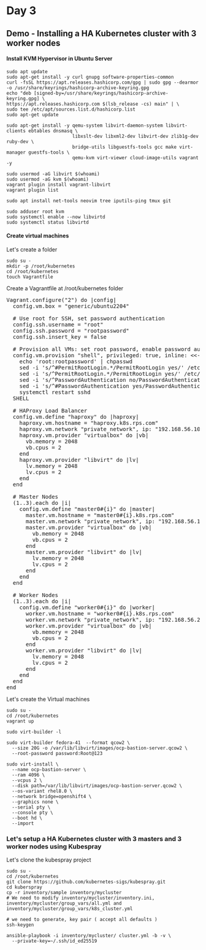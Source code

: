# Day 3

## Demo - Installing a HA Kubernetes cluster with 3 worker nodes

#### Install KVM Hypervisor in Ubuntu Server
```
sudo apt update
sudo apt-get install -y curl gnupg software-properties-common
curl -fsSL https://apt.releases.hashicorp.com/gpg | sudo gpg --dearmor -o /usr/share/keyrings/hashicorp-archive-keyring.gpg
echo "deb [signed-by=/usr/share/keyrings/hashicorp-archive-keyring.gpg] \
https://apt.releases.hashicorp.com $(lsb_release -cs) main" | \
sudo tee /etc/apt/sources.list.d/hashicorp.list
sudo apt-get update

sudo apt-get install -y qemu-system libvirt-daemon-system libvirt-clients ebtables dnsmasq \
                        libxslt-dev libxml2-dev libvirt-dev zlib1g-dev ruby-dev \
                        bridge-utils libguestfs-tools gcc make virt-manager guestfs-tools \
                        qemu-kvm virt-viewer cloud-image-utils vagrant -y

sudo usermod -aG libvirt $(whoami)
sudo usermod -aG kvm $(whoami)     
vagrant plugin install vagrant-libvirt
vagrant plugin list

sudo apt install net-tools neovim tree iputils-ping tmux git

sudo adduser root kvm
sudo systemctl enable --now libvirtd
sudo systemctl status libvirtd
```

#### Create virtual machines

Let's create a folder
```
sudo su -
mkdir -p /root/kubernetes
cd /root/kubernetes
touch Vagrantfile
```

Create a Vagrantfile at /root/kubernetes folder
<pre>
Vagrant.configure("2") do |config|
  config.vm.box = "generic/ubuntu2204"

  # Use root for SSH, set password authentication
  config.ssh.username = "root"
  config.ssh.password = "rootpassword"
  config.ssh.insert_key = false

  # Provision all VMs: set root password, enable password auth, enable root login
  config.vm.provision "shell", privileged: true, inline: <<-SHELL
    echo 'root:rootpassword' | chpasswd
    sed -i 's/^#PermitRootLogin.*/PermitRootLogin yes/' /etc/ssh/sshd_config
    sed -i 's/^PermitRootLogin.*/PermitRootLogin yes/' /etc/ssh/sshd_config
    sed -i 's/^PasswordAuthentication no/PasswordAuthentication yes/' /etc/ssh/sshd_config
    sed -i 's/^#PasswordAuthentication yes/PasswordAuthentication yes/' /etc/ssh/sshd_config
    systemctl restart sshd
  SHELL

  # HAProxy Load Balancer
  config.vm.define "haproxy" do |haproxy|
    haproxy.vm.hostname = "haproxy.k8s.rps.com"
    haproxy.vm.network "private_network", ip: "192.168.56.10"
    haproxy.vm.provider "virtualbox" do |vb|
      vb.memory = 2048
      vb.cpus = 2
    end
    haproxy.vm.provider "libvirt" do |lv|
      lv.memory = 2048
      lv.cpus = 2
    end
  end

  # Master Nodes
  (1..3).each do |i|
    config.vm.define "master0#{i}" do |master|
      master.vm.hostname = "master0#{i}.k8s.rps.com"
      master.vm.network "private_network", ip: "192.168.56.1#{i}"
      master.vm.provider "virtualbox" do |vb|
        vb.memory = 2048
        vb.cpus = 2
      end
      master.vm.provider "libvirt" do |lv|
        lv.memory = 2048
        lv.cpus = 2
      end
    end
  end

  # Worker Nodes
  (1..3).each do |i|
    config.vm.define "worker0#{i}" do |worker|
      worker.vm.hostname = "worker0#{i}.k8s.rps.com"
      worker.vm.network "private_network", ip: "192.168.56.2#{i}"
      worker.vm.provider "virtualbox" do |vb|
        vb.memory = 2048
        vb.cpus = 2
      end
      worker.vm.provider "libvirt" do |lv|
        lv.memory = 2048
        lv.cpus = 2
      end
    end
  end
end
</pre>


Let's create the Virtual machines
```
sudo su -
cd /root/kubernetes
vagrant up
```

```
sudo virt-builder -l

sudo virt-builder fedora-41  --format qcow2 \
  --size 20G -o /var/lib/libvirt/images/ocp-bastion-server.qcow2 \
  --root-password password:Root@123

sudo virt-install \
  --name ocp-bastion-server \
  --ram 4096 \
  --vcpus 2 \
  --disk path=/var/lib/libvirt/images/ocp-bastion-server.qcow2 \
  --os-variant rhel8.0 \
  --network bridge=openshift4 \
  --graphics none \
  --serial pty \
  --console pty \
  --boot hd \
  --import
```

### Let's setup a HA Kubernetes cluster with 3 masters and 3 worker nodes using Kubespray

Let's clone the kubespray project
```
sudo su -
cd /root/kubernetes
git clone https://github.com/kubernetes-sigs/kubespray.git
cd kuberspray
cp -r inventory/sample inventory/mycluster
# We need to modify inventory/mycluster/inventory.ini, inventory/mycluster/group_vars/all.yml and inventory/mycluster/group_vars/k8s_cluster.yml

# we need to generate, key pair ( accept all defaults )
ssh-keygen

ansible-playbook -i inventory/mycluster/ cluster.yml -b -v \
  --private-key=~/.ssh/id_ed25519
```



